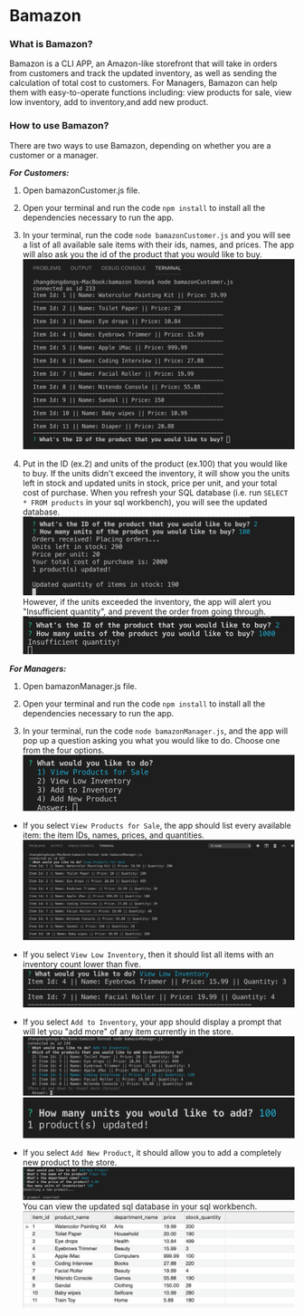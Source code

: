 # Bamazon
### What is Bamazon?
Bamazon is a CLI APP, an Amazon-like storefront that will take in orders from customers and track the updated inventory, as well as sending the calculation of total cost to customers. For Managers, Bamazon can help them with easy-to-operate functions including: view products for sale, view low inventory, add to inventory,and add new product. 

### How to use Bamazon?
There are two ways to use Bamazon, depending on whether you are a customer or a manager. 

**_For Customers:_**
1. Open bamazonCustomer.js file. 

2. Open your terminal and run the code `npm install` to install all the dependencies necessary to run the app. 

3. In your terminal, run the code `node bamazonCustomer.js` and you will see a list of all available sale items with their ids, names, and prices. The app will also ask you the id of the product that you would like to buy. 
![Image](assets/C1.png)

4. Put in the ID (ex.2) and units of the product (ex.100) that you would like to buy. If the units didn't exceed the inventory, it will show you the units left in stock and updated units in stock, price per unit, and your total cost of purchase. When you refresh your SQL database (i.e. run `SELECT * FROM products` in your sql workbench), you will see the updated database. 
![Image](assets/C2.png)
However, if the units exceeded the inventory, the app will alert you "Insufficient quantity", and prevent the order from going through.
![Image](assets/C3.png)


**_For Managers:_**
1. Open bamazonManager.js file.

2. Open your terminal and run the code `npm install` to install all the dependencies necessary to run the app. 

3. In your terminal, run the code `node bamazonManager.js`, and the app will pop up a question asking you what you would like to do. Choose one from the four options. 
![Image](assets/M1.png)

- If you select `View Products for Sale`, the app should list every available item: the item IDs, names, prices, and quantities.
![Image](assets/M2.png)

- If you select `View Low Inventory`, then it should list all items with an inventory count lower than five.
![Image](assets/M3.png)

- If you select `Add to Inventory`, your app should display a prompt that will let you "add more" of any item currently in the store.
![Image](assets/M4.1.png)
![Image](assets/M4.2.png)

- If you select `Add New Product`, it should allow you to add a completely new product to the store.
![Image](assets/M5.1.png)
You can view the updated sql database in your sql workbench. 
![Image](assets/M5.2.png)

